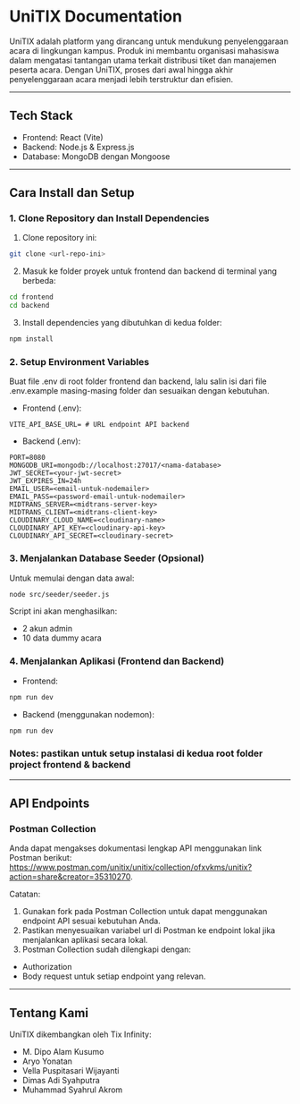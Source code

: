 # UniTIX Documentation

UniTIX adalah platform yang dirancang untuk mendukung penyelenggaraan acara di lingkungan
kampus. Produk ini membantu organisasi mahasiswa dalam mengatasi tantangan utama terkait
distribusi tiket dan manajemen peserta acara. Dengan UniTIX, proses dari awal hingga akhir
penyelenggaraan acara menjadi lebih terstruktur dan efisien.

---

## Tech Stack
- Frontend: React (Vite)
- Backend: Node.js & Express.js
- Database: MongoDB dengan Mongoose

---

## Cara Install dan Setup

### 1. Clone Repository dan Install Dependencies

1. Clone repository ini:

 ```bash
 git clone <url-repo-ini>
 ```

2. Masuk ke folder proyek untuk frontend dan backend di terminal yang berbeda:
   
 ```bash
 cd frontend
 cd backend
 ```

3. Install dependencies yang dibutuhkan di kedua folder:
   
 ```bash
 npm install
 ```

### 2. Setup Environment Variables

Buat file .env di root folder frontend dan backend, lalu salin isi dari file .env.example masing-masing
folder dan sesuaikan dengan kebutuhan.

- Frontend (.env):
  
 ```env
 VITE_API_BASE_URL= # URL endpoint API backend
 ```

- Backend (.env):
  
 ```env
 PORT=8080
 MONGODB_URI=mongodb://localhost:27017/<nama-database>
 JWT_SECRET=<your-jwt-secret>
 JWT_EXPIRES_IN=24h
 EMAIL_USER=<email-untuk-nodemailer>
 EMAIL_PASS=<password-email-untuk-nodemailer>
 MIDTRANS_SERVER=<midtrans-server-key>
 MIDTRANS_CLIENT=<midtrans-client-key>
 CLOUDINARY_CLOUD_NAME=<cloudinary-name>
 CLOUDINARY_API_KEY=<cloudinary-api-key>
 CLOUDINARY_API_SECRET=<cloudinary-secret>
 ```

### 3. Menjalankan Database Seeder (Opsional)

Untuk memulai dengan data awal:

```bash
node src/seeder/seeder.js
```

Script ini akan menghasilkan:
- 2 akun admin
- 10 data dummy acara

### 4. Menjalankan Aplikasi (Frontend dan Backend)

- Frontend:
 ```bash
 npm run dev
 ```

- Backend (menggunakan nodemon):
 ```bash
 npm run dev
 ```

### Notes: pastikan untuk setup instalasi di kedua root folder project frontend & backend 

---

## API Endpoints

### Postman Collection

Anda dapat mengakses dokumentasi lengkap API menggunakan link Postman berikut:
https://www.postman.com/unitix/unitix/collection/ofxvkms/unitix?action=share&creator=35310270.

Catatan:
1. Gunakan fork pada Postman Collection untuk dapat menggunakan endpoint API sesuai
kebutuhan Anda.
2. Pastikan menyesuaikan variabel url di Postman ke endpoint lokal jika menjalankan aplikasi
secara lokal.
3. Postman Collection sudah dilengkapi dengan:
 - Authorization
 - Body request untuk setiap endpoint yang relevan.

---

## Tentang Kami

UniTIX dikembangkan oleh Tix Infinity:
- M. Dipo Alam Kusumo
- Aryo Yonatan
- Vella Puspitasari Wijayanti
- Dimas Adi Syahputra
- Muhammad Syahrul Akrom
